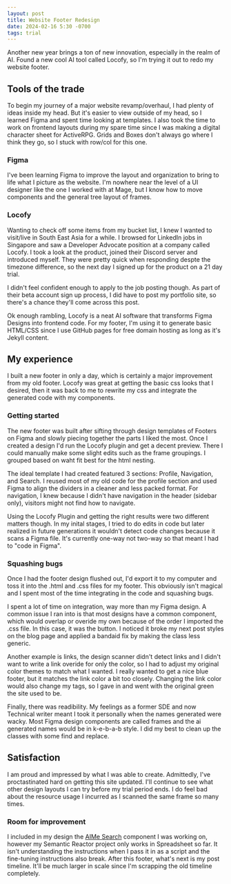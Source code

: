 ```yaml
---
layout: post
title: Website Footer Redesign
date: 2024-02-16 5:30 -0700
tags: trial
---
```


Another new year brings a ton of new innovation, especially in the realm of AI. Found a new cool AI tool called Locofy, so I'm trying it out to redo my website footer.

## Tools of the trade

To begin my journey of a major website revamp/overhaul, I had plenty of ideas inside my head. But it's easier to view outside of my head, so I learned Figma and spent time looking at templates. I also took the time to work on frontend layouts during my spare time since I was making a digital character sheet for ActiveRPG. Grids and Boxes don't always go where I think they go, so I stuck with row/col for this one.

### Figma

I've been learning Figma to improve the layout and organization to bring to life what I picture as the website. I'm nowhere near the level of a UI designer like the one I worked with at Mage, but I know how to move components and the general tree layout of frames.

### Locofy

Wanting to check off some items from my bucket list, I knew I wanted to visit/live in South East Asia for a while. I browsed for LinkedIn jobs in Singapore and saw a Developer Advocate position at a company called Locofy. I took a look at the product, joined their Discord server and introduced myself. They were pretty quick when responding despte the timezone difference, so the next day I signed up for the product on a 21 day trial.

I didn't feel confident enough to apply to the job posting though. As part of their beta account sign up process, I did have to post my portfolio site, so there's a chance they'll come across this post.

Ok enough rambling, Locofy is a neat AI software that transforms Figma Designs into frontend code. For my footer, I'm using it to generate basic HTML/CSS since I use GitHub pages for free domain hosting as long as it's Jekyll content.

## My experience

I built a new footer in only a day, which is certainly a major improvement from my old footer. Locofy was great at getting the basic css looks that I desired, then it was back to me to rewrite my css and integrate the generated code with my components.

### Getting started

The new footer was built after sifting through design templates of Footers on Figma and slowly piecing together the parts I liked the most. Once I created a design I'd run the Locofy plugin and get a decent preview. There I could manually make some slight edits such as the frame groupings. I grouped based on waht fit best for the html nesting.

The ideal template I had created featured 3 sections: Profile, Navigation, and Search. I reused most of my old code for the profile section and used Figma to align the dividers in a cleaner and less packed format. For navigation, I knew because I didn't have navigation in the header (sidebar only), visitors might not find how to navigate.

Using the Locofy Plugin and getting the right results were two different matters though. In my inital stages, I tried to do edits in code but later realized in future generations it wouldn't detect code changes because it scans a Figma file. It's currently one-way not two-way so that meant I had to "code in Figma".

### Squashing bugs

Once I had the footer design flushed out, I'd export it to my computer and toss it into the .html and .css files for my footer. This obviously isn't magical and I spent most of the time integrating in the code and squashing bugs.

I spent a lot of time on integration, way more than my Figma design. A common issue I ran into is that most designs have a common component, which would overlap or overide my own because of the order I imported the .css file. In this case, it was the button. I noticed it broke my next post styles on the blog page and applied a bandaid fix by making the class less generic.

Another example is links, the design scanner didn't detect links and I didn't want to write a link overide for only the color, so I had to adjust my original color themes to match what I wanted. I really wanted to get a nice blue footer, but it matches the link color a bit too closely. Changing the link color would also change my tags, so I gave in and went with the original green the site used to be.

Finally, there was readibility. My feelings as a former SDE and now Technical writer meant I took it personally when the names generated were wacky. Most Figma design components are called frames and the ai generated names would be in k-e-b-a-b style. I did my best to clean up the classes with some find and replace.

## Satisfaction

I am proud and impressed by what I was able to create. Admittedly, I've proctastinated hard on getting this site updated. I'll continue to see what other design layouts I can try before my trial period ends. I do feel bad about the resource usage I incurred as I scanned the same frame so many times.

### Room for improvement

I included in my design the [AIMe Search](/2023-05-25-AI-Me.md) component I was working on, however my Semantic Reactor project only works in Spreadsheet so far. It isn't understanding the instructions when I pass it in as a script and the fine-tuning instructions also break. After this footer, what's next is my post timeline. It'll be much larger in scale since I'm scrapping the old timeline completely.
